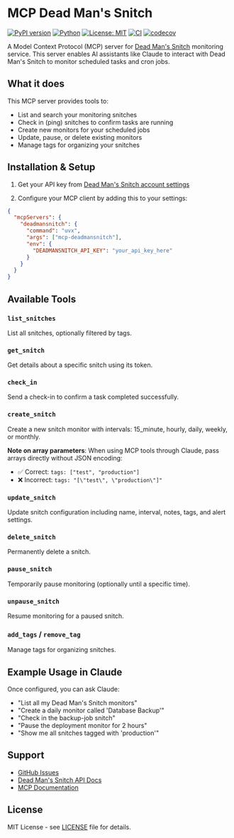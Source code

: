 # MCP Dead Man's Snitch

[![PyPI version](https://img.shields.io/pypi/v/mcp-deadmansnitch.svg)](https://pypi.org/project/mcp-deadmansnitch/)
[![Python](https://img.shields.io/pypi/pyversions/mcp-deadmansnitch.svg)](https://pypi.org/project/mcp-deadmansnitch/)
[![License: MIT](https://img.shields.io/badge/License-MIT-yellow.svg)](https://opensource.org/licenses/MIT)
[![CI](https://github.com/jamesbrink/mcp-deadmansnitch/actions/workflows/ci.yml/badge.svg)](https://github.com/jamesbrink/mcp-deadmansnitch/actions/workflows/ci.yml)
[![codecov](https://codecov.io/gh/jamesbrink/mcp-deadmansnitch/graph/badge.svg)](https://codecov.io/gh/jamesbrink/mcp-deadmansnitch)

A Model Context Protocol (MCP) server for [Dead Man's Snitch](https://deadmanssnitch.com/) monitoring service. This server enables AI assistants like Claude to interact with Dead Man's Snitch to monitor scheduled tasks and cron jobs.

## What it does

This MCP server provides tools to:
- List and search your monitoring snitches
- Check in (ping) snitches to confirm tasks are running
- Create new monitors for your scheduled jobs
- Update, pause, or delete existing monitors
- Manage tags for organizing your snitches

## Installation & Setup

1. Get your API key from [Dead Man's Snitch account settings](https://deadmanssnitch.com/account/integrations)

2. Configure your MCP client by adding this to your settings:

```json
{
  "mcpServers": {
    "deadmansnitch": {
      "command": "uvx",
      "args": ["mcp-deadmansnitch"],
      "env": {
        "DEADMANSNITCH_API_KEY": "your_api_key_here"
      }
    }
  }
}
```

## Available Tools

### `list_snitches`
List all snitches, optionally filtered by tags.

### `get_snitch`
Get details about a specific snitch using its token.

### `check_in`
Send a check-in to confirm a task completed successfully.

### `create_snitch`
Create a new snitch monitor with intervals: 15_minute, hourly, daily, weekly, or monthly.

**Note on array parameters**: When using MCP tools through Claude, pass arrays directly without JSON encoding:
- ✅ Correct: `tags: ["test", "production"]`
- ❌ Incorrect: `tags: "[\"test\", \"production\"]"`

### `update_snitch`
Update snitch configuration including name, interval, notes, tags, and alert settings.

### `delete_snitch`
Permanently delete a snitch.

### `pause_snitch`
Temporarily pause monitoring (optionally until a specific time).

### `unpause_snitch`
Resume monitoring for a paused snitch.

### `add_tags` / `remove_tag`
Manage tags for organizing snitches.

## Example Usage in Claude

Once configured, you can ask Claude:
- "List all my Dead Man's Snitch monitors"
- "Create a daily monitor called 'Database Backup'"
- "Check in the backup-job snitch"
- "Pause the deployment monitor for 2 hours"
- "Show me all snitches tagged with 'production'"

## Support

- [GitHub Issues](https://github.com/jamesbrink/mcp-deadmansnitch/issues)
- [Dead Man's Snitch API Docs](https://deadmanssnitch.com/docs/api/v1)
- [MCP Documentation](https://modelcontextprotocol.io/)

## License

MIT License - see [LICENSE](LICENSE) file for details.